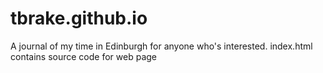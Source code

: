 # tbrake.github.io
A journal of my time in Edinburgh for anyone who's interested.
index.html contains source code for web page
